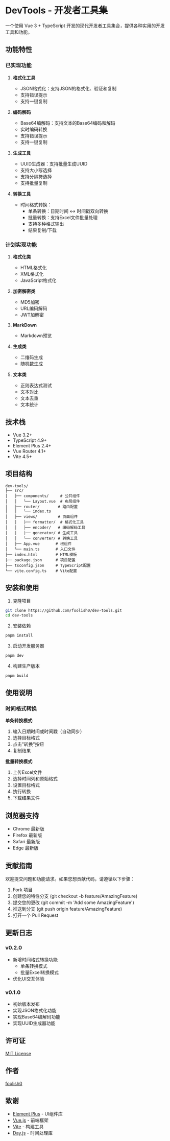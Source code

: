 # DevTools - 开发者工具集

一个使用 Vue 3 + TypeScript 开发的现代开发者工具集合，提供各种实用的开发工具和功能。

## 功能特性

### 已实现功能

1. **格式化工具**
   - JSON格式化：支持JSON的格式化、验证和复制
   - 支持错误提示
   - 支持一键复制

2. **编码解码**
   - Base64编解码：支持文本的Base64编码和解码
   - 实时编码转换
   - 支持错误提示
   - 支持一键复制

3. **生成工具**
   - UUID生成器：支持批量生成UUID
   - 支持大小写选择
   - 支持分隔符选择
   - 支持批量复制

4. **转换工具**
   - 时间格式转换：
     - 单条转换：日期时间 ↔ 时间戳双向转换
     - 批量转换：支持Excel文件批量处理
     - 支持多种格式输出
     - 结果复制/下载

### 计划实现功能

1. **格式化类**
   - HTML格式化
   - XML格式化
   - JavaScript格式化

2. **加密解密类**
   - MD5加密
   - URL编码解码
   - JWT加解密

3. **MarkDown**
   - Markdown预览

4. **生成类**
   - 二维码生成
   - 随机数生成

5. **文本类**
   - 正则表达式测试
   - 文本对比
   - 文本去重
   - 文本统计

## 技术栈

- Vue 3.2+
- TypeScript 4.9+
- Element Plus 2.4+
- Vue Router 4.1+
- Vite 4.5+

## 项目结构

```
dev-tools/
├── src/
│   ├── components/     # 公共组件
│   │   └── Layout.vue  # 布局组件
│   ├── router/        # 路由配置
│   │   └── index.ts
│   ├── views/         # 页面组件
│   │   ├── formatter/  # 格式化工具
│   │   ├── encoder/   # 编码解码工具
│   │   ├── generator/ # 生成工具
│   │   └── converter/ # 转换工具
│   ├── App.vue       # 根组件
│   └── main.ts       # 入口文件
├── index.html        # HTML模板
├── package.json      # 项目配置
├── tsconfig.json     # TypeScript配置
└── vite.config.ts    # Vite配置
```

## 安装和使用

1. 克隆项目
```bash
git clone https://github.com/foolish0/dev-tools.git
cd dev-tools
```

2. 安装依赖
```bash
pnpm install
```

3. 启动开发服务器
```bash
pnpm dev
```

4. 构建生产版本
```bash
pnpm build
```

## 使用说明

### 时间格式转换

**单条转换模式**:
1. 输入日期时间或时间戳（自动同步）
2. 选择目标格式
3. 点击"转换"按钮
4. 复制结果

**批量转换模式**:
1. 上传Excel文件
2. 选择时间列和原始格式
3. 设置目标格式
4. 执行转换
5. 下载结果文件

## 浏览器支持

- Chrome 最新版
- Firefox 最新版
- Safari 最新版
- Edge 最新版

## 贡献指南

欢迎提交问题和功能请求。如果您想贡献代码，请遵循以下步骤：

1. Fork 项目
2. 创建您的特性分支 (git checkout -b feature/AmazingFeature)
3. 提交您的更改 (git commit -m 'Add some AmazingFeature')
4. 推送到分支 (git push origin feature/AmazingFeature)
5. 打开一个 Pull Request

## 更新日志

### v0.2.0
- 新增时间格式转换功能
  - 单条转换模式
  - 批量Excel转换模式
- 优化UI交互体验

### v0.1.0
- 初始版本发布
- 实现JSON格式化功能
- 实现Base64编解码功能
- 实现UUID生成器功能

## 许可证

[MIT License](LICENSE)

## 作者

[foolish0](https://github.com/foolish0)

## 致谢

- [Element Plus](https://element-plus.org/) - UI组件库
- [Vue.js](https://vuejs.org/) - 前端框架
- [Vite](https://vitejs.dev/) - 构建工具
- [Day.js](https://day.js.org/) - 时间处理库